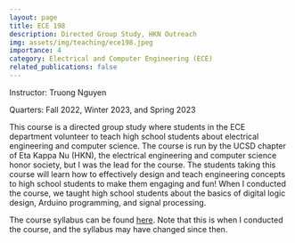 ```yaml
---
layout: page
title: ECE 198
description: Directed Group Study, HKN Outreach
img: assets/img/teaching/ece198.jpeg
importance: 4
category: Electrical and Computer Engineering (ECE)
related_publications: false
---
```


Instructor: Truong Nguyen

Quarters: Fall 2022, Winter 2023, and Spring 2023

This course is a directed group study where students in the ECE department volunteer to teach high school students about electrical engineering and computer science. The course is run by the UCSD chapter of Eta Kappa Nu (HKN), the electrical engineering and computer science honor society, but I was the lead for the course. The students taking this course will learn how to effectively design and teach engineering concepts to high school students to make them engaging and fun! When I conducted the course, we taught high school students about the basics of digital logic design, Arduino programming, and signal processing. 

The course syllabus can be found [here](https://docs.google.com/document/d/1bipWMYUGEZ5DlLSWfPi3TirqoU_ZeTg-2A5SeAzNB_Q/edit?usp=sharing). Note that this is when I conducted the course, and the syllabus may have changed since then.